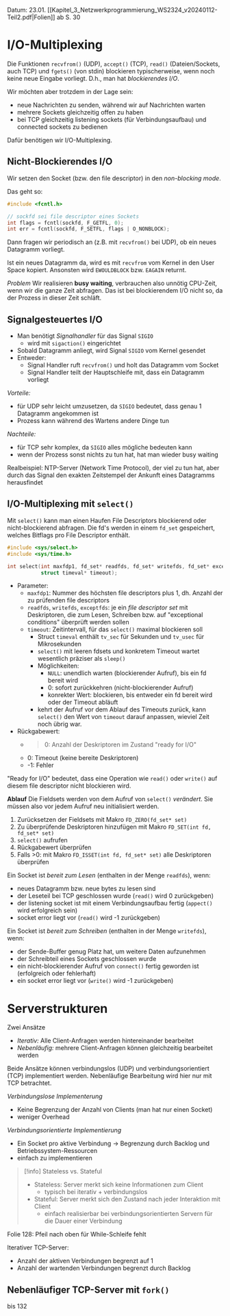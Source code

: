 Datum: 23.01.
[[Kapitel_3_Netzwerkprogrammierung_WS2324_v20240112-Teil2.pdf|Folien]] ab S. 30
# I/O-Multiplexing

Die Funktionen `recvfrom()` (UDP), `accept()` (TCP), `read()` (Dateien/Sockets, auch TCP) und `fgets()` (von stdin) blockieren typischerweise, wenn noch keine neue Eingabe vorliegt. D.h., man hat *blockierendes I/O*.

Wir möchten aber trotzdem in der Lage sein:
- neue Nachrichten zu senden, während wir auf Nachrichten warten
- mehrere Sockets gleichzeitig offen zu haben
- bei TCP gleichzeitig listening sockets (für Verbindungsaufbau) und connected sockets zu bedienen

Dafür benötigen wir I/O-Multiplexing.

## Nicht-Blockierendes I/O

Wir setzen den Socket (bzw. den file descriptor) in den *non-blocking mode*. 

Das geht so:
```c
#include <fcntl.h>

// sockfd sei file descriptor eines Sockets
int flags = fcntl(sockfd, F_GETFL, 0);
int err = fcntl(sockfd, F_SETFL, flags | O_NONBLOCK);
```

Dann fragen wir periodisch an (z.B. mit `recvfrom()` bei UDP), ob ein neues Datagramm vorliegt.

Ist ein neues Datagramm da, wird es mit `recvfrom` vom Kernel in den User Space kopiert. Ansonsten wird `EWOULDBLOCK` bzw. `EAGAIN` returnt.

*Problem*
Wir realisieren **busy waiting**, verbrauchen also unnötig CPU-Zeit, wenn wir die ganze Zeit abfragen. Das ist bei blockierendem I/O nicht so, da der Prozess in dieser Zeit schläft.

## Signalgesteuertes I/O

- Man benötigt *Signalhandler* für das Signal `SIGIO`
	- wird mit `sigaction()` eingerichtet
- Sobald Datagramm anliegt, wird Signal `SIGIO` vom Kernel gesendet
- Entweder:
	- Signal Handler ruft `recvfrom()` und holt das Datagramm vom Socket
	- Signal Handler teilt der Hauptschleife mit, dass ein Datagramm vorliegt

*Vorteile:*
- für UDP sehr leicht umzusetzen, da `SIGIO` bedeutet, dass genau 1 Datagramm angekommen ist
- Prozess kann während des Wartens andere Dinge tun

*Nachteile:*
- für TCP sehr komplex, da `SIGIO` alles mögliche bedeuten kann
- wenn der Prozess sonst nichts zu tun hat, hat man wieder busy waiting

Realbeispiel: NTP-Server (Network Time Protocol), der viel zu tun hat, aber durch das Signal den exakten Zeitstempel der Ankunft eines Datagramms herausfindet
## I/O-Multiplexing mit `select()`

Mit `select()` kann man einen Haufen File Descriptors blockierend oder nicht-blockierend abfragen. Die fd's werden in einem `fd_set` gespeichert, welches Bitflags pro File Descriptor enthält.

```c
#include <sys/select.h>
#include <sys/time.h>

int select(int maxfdp1, fd_set* readfds, fd_set* writefds, fd_set* exceptfds,
		   struct timeval* timeout);
```

- Parameter:
	- `maxfdp1`: Nummer des höchsten file descriptors plus 1, dh. Anzahl der zu prüfenden file descriptors
	- `readfds`, `writefds`, `exceptfds`: je ein *file descriptor set* mit Deskriptoren, die zum Lesen, Schreiben bzw. auf "exceptional conditions" überprüft werden sollen
	- `timeout`: Zeitintervall, für das `select()` maximal blockieren soll
		- Struct `timeval` enthält `tv_sec` für Sekunden und `tv_usec` für Mikrosekunden
		- `select()` mit leeren fdsets und konkretem Timeout wartet wesentlich präziser als `sleep()`
		- Möglichkeiten:
			- `NULL`: unendlich warten (blockierender Aufruf), bis ein fd bereit wird
			- 0: sofort zurückkehren (nicht-blockierender Aufruf)
			- konrekter Wert: blockieren, bis entweder ein fd bereit wird oder der Timeout abläuft
		- kehrt der Aufruf vor dem Ablauf des Timeouts zurück, kann `select()` den Wert von `timeout` darauf anpassen, wieviel Zeit noch übrig war.
- Rückgabewert:
	- >0: Anzahl der Deskriptoren im Zustand "ready for I/O"
	- 0: Timeout (keine bereite Deskriptoren)
	- -1: Fehler

"Ready for I/O" bedeutet, dass eine Operation wie `read()` oder `write()` auf diesem file descriptor nicht blockieren wird. 

**Ablauf**
Die Fieldsets werden von dem Aufruf von `select()` *verändert*. Sie müssen also vor jedem Aufruf neu initialisiert werden.

1. Zurücksetzen der Fieldsets mit Makro `FD_ZERO(fd_set* set)`
2. Zu überprüfende Deskriptoren hinzufügen mit Makro `FD_SET(int fd, fd_set* set)`
3. `select()` aufrufen
4. Rückgabewert überprüfen
5. Falls >0: mit Makro `FD_ISSET(int fd, fd_set* set)` alle Deskriptoren überprüfen

Ein Socket ist *bereit zum Lesen* (enthalten in der Menge `readfds`), wenn:
- neues Datagramm bzw. neue bytes zu lesen sind
- der Leseteil bei TCP geschlossen wurde (`read()` wird 0 zurückgeben)
- der listening socket ist mit einem Verbindungsaufbau fertig (`appect()` wird erfolgreich sein)
- socket error liegt vor (`read()` wird -1 zurückgeben)

Ein Socket ist *bereit zum Schreiben* (enthalten in der Menge `writefds`), wenn:
- der Sende-Buffer genug Platz hat, um weitere Daten aufzunehmen
- der Schreibteil eines Sockets geschlossen wurde
- ein nicht-blockierender Aufruf von `connect()` fertig geworden ist (erfolgreich oder fehlerhaft)
- ein socket error liegt vor (`write()` wird -1 zurückgeben)

# Serverstrukturen

Zwei Ansätze
- *Iterativ:* Alle Client-Anfragen werden hintereinander bearbeitet
- *Nebenläufig:* mehrere Client-Anfragen können gleichzeitig bearbeitet werden

Beide Ansätze können verbindungslos (UDP) und verbindungsorientiert (TCP) implementiert werden.
Nebenläufige Bearbeitung wird hier nur mit TCP betrachtet.

*Verbindungslose Implementerung*
- Keine Begrenzung der Anzahl von Clients (man hat nur einen Socket)
- weniger Overhead

*Verbindungsorientierte Implementierung*
- Ein Socket pro aktive Verbindung $\to$ Begrenzung durch Backlog und Betriebssystem-Ressourcen
- einfach zu implementieren

>[!info] Stateless vs. Stateful
>- Stateless: Server merkt sich keine Informationen zum Client
>	- typisch bei iterativ + verbindungslos
>- Stateful: Server merkt sich den Zustand nach jeder Interaktion mit Client
>	- einfach realisierbar bei verbindungsorientierten Servern für die Dauer einer Verbindung

Folie 128: Pfeil nach oben für While-Schleife fehlt


Iterativer TCP-Server:
- Anzahl der aktiven Verbindungen begrenzt auf 1
- Anzahl der wartenden Verbindungen begrenzt durch Backlog

## Nebenläufiger TCP-Server mit `fork()`

bis 132